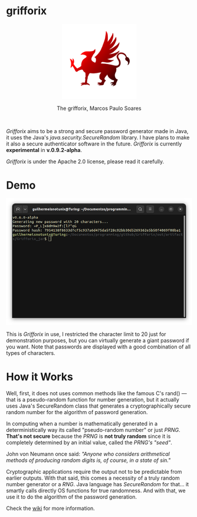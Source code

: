# grifforix
<p align="center">
  <img src="/assets/grifforix.png" width=40% heigth=40% alt="The grifforix, Marcos Paulo Soares">
</p>

<p align="center">The grifforix, Marcos Paulo Soares</p>

<br>

*Grifforix* aims to be a strong and secure password generator made in Java, it uses the Java's *java.security.SecureRandom* library. I have plans to make it also a secure authenticator software in the future. *Grifforix* is currently __experimental__ in __v.0.9.2-alpha__.

*Grifforix* is under the Apache 2.0 license, please read it carefully.

# Demo

<p align="center">
  <img src="/assets/screenshot.png" alt="The grifforix in execution">
</p>

This is *Grifforix* in use, I restricted the character limit to 20 just for demonstration purposes, but you can virtually generate a giant password if you want. Note that passwords are displayed with a good combination of all types of characters.

# How it Works

Well, first, it does not uses common methods like the famous C's rand() — that is a pseudo-random function for number generation, but it actually uses Java's SecureRandom class that generates a cryptographically secure random number for the algorithm of password generation.

In computing when a number is mathematically generated in a deterministically way its called "pseudo-random number" or just *PRNG*. __That's not secure__ because the *PRNG* is __not truly random__ since it is completely determined by an initial value, called the *PRNG's "seed"*.

John von Neumann once said: *"Anyone who considers arithmetical methods of producing random digits is, of course, in a state of sin."*

Cryptographic applications require the output not to be predictable from earlier outputs. With that said, this comes a necessity of a truly random number generator or a *RNG*. Java language has *SecureRandom* for that... it smartly calls directly OS functions for true randomness. And with that, we use it to do the algorithm of the password generation.

Check the [wiki](https://github.com/GuilhermeIsNotUnix/Grifforix/wiki) for more information.
